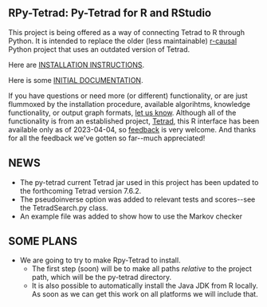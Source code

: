 ## RPy-Tetrad: Py-Tetrad for R and RStudio

This project is being offered as a way of connecting Tetrad to R through Python. It is intended to replace the older (less maintainable) [r-causal](https://github.com/bd2kccd/r-causal) Python project that uses an outdated version of Tetrad.

Here are [INSTALLATION INSTRUCTIONS](https://github.com/cmu-phil/py-tetrad/blob/main/pytetrad/R/INSTALLATION.md).

Here is some [INITIAL DOCUMENTATION](https://github.com/cmu-phil/py-tetrad/blob/main/pytetrad/R/DOCUMENTATION.md).

If you have questions or need more (or different) functionality, or are just flummoxed by the installation procedure, available algorihtms, knowledge functionality, or output graph formats, [let us know](https://github.com/cmu-phil/py-tetrad/issues). Although all of the functionality is from an established project, [Tetrad](https://github.com/cmu-phil/tetrad), this R interface has been available only as of 2023-04-04, so [feedback](https://github.com/cmu-phil/py-tetrad/issues) is very welcome. And thanks for all the feedback we've gotten so far--much appreciated!

## NEWS

* The py-tetrad current Tetrad jar used in this project has been updated to the forthcoming Tetrad version 7.6.2.
* The pseudoinverse option was added to relevant tests and scores--see the TetradSearch.py class.
* An example file was added to show how to use the Markov checker

## SOME PLANS

* We are going to try to make Rpy-Tetrad to install.
    * The first step (soon) will be to make all paths _relative_ to the project path, which will be the py-tetrad directory.
    * It is also possible to automatically install the Java JDK from R locally. As soon as we can get this work on all platforms we will include that.

